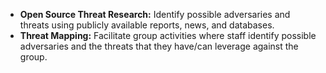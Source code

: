
* **Open Source Threat Research:** Identify possible adversaries and threats using publicly available reports, news, and databases.
* **Threat Mapping:**  Facilitate group activities where staff identify possible adversaries and the threats that they have/can leverage against the group.

